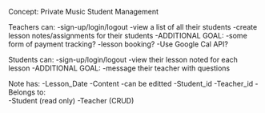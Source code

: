 Concept:
Private Music Student Management 

Teachers can:
    -sign-up/login/logout
    -view a list of all their students
    -create lesson notes/assignments for their students
    -ADDITIONAL GOAL:
        -some form of payment tracking? 
        -lesson booking?
            -Use Google Cal API?

Students can:
    -sign-up/login/logout
    -view their lesson noted for each lesson
    -ADDITIONAL GOAL:
        -message their teacher with questions

Note has:
    -Lesson_Date
    -Content
    -can be editted 
    -Student_id
    -Teacher_id
    -Belongs to:   
        -Student (read only) 
        -Teacher (CRUD)
    
